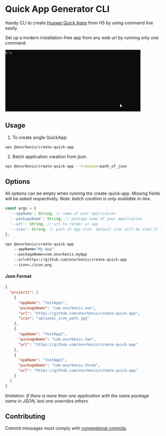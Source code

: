 # Quick App Generator CLI

Handy CLI to create [Huawei Quick Apps](https://developer.huawei.com/consumer/en/quickApp) from H5 by using command line easily.

Set up a modern installation-free app from any web url by running only one command.

![Create Quick App](demo/create-quick-app.gif)

## Usage

1. To create single QuickApp:

```sh
npx @onurkenis/create-quick-app
```

2. Batch application creation from json.

```sh
npx @onurkenis/create-quick-app --fromJson=path_of_json
```

## Options

All options can be empty when running the create-quick-app. Missing fields will be asked respectively.
_Note: batch creation is only available in-line._

```js
const args = {
  '--appName': String, // name of your application
  '--packageName': String, // package name of your application
  '--url': String, // url to render in app
  '--icon': String, // path of app icon. default icon will be used if this field is empty
};
```

```sh
npx @onurkenis/create-quick-app
    --appName="My App"
    --packageName=com.onurkenis.myApp
    --url=https://github.com/onurkenis/create-quick-app
    --icon=./icon.png
```

#### Json Format

```json
{
  "projects": [
    {
      "appName": "TestApp1",
      "packageName": "com.onurkenis.one",
      "url": "https://github.com/onurkenis/create-quick-app",
      "icon": "optional_icon_path.jpg"
    },
    {
      "appName": "TestApp2",
      "packageName": "com.onurkenis.two",
      "url": "https://github.com/onurkenis/create-quick-app"
    },
    {
      "appName": "TestApp3",
      "packageName": "com.onurkenis.three",
      "url": "https://github.com/onurkenis/create-quick-app"
    }
  ]
}
```
_limitation: If there is more than one application with the same package name in JSON, last one overrides others._


## Contributing

Commit messages must comply with [conventional commits](https://www.conventionalcommits.org).
